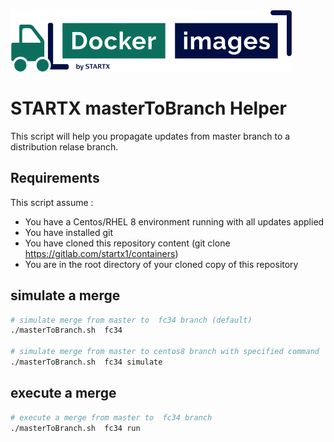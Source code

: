 [![startxfr/docker-images](https://raw.githubusercontent.com/startxfr/docker-images/master/travis/logo-small.svg?sanitize=true)](https://gitlab.com/startx1/containers)

# STARTX masterToBranch Helper

This script will help you propagate updates from master branch to a distribution relase branch.

## Requirements

This script assume :

- You have a Centos/RHEL 8 environment running with all updates applied
- You have installed git
- You have cloned this repository content (git clone https://gitlab.com/startx1/containers)
- You are in the root directory of your cloned copy of this repository

## simulate a merge

```bash
# simulate merge from master to  fc34 branch (default)
./masterToBranch.sh  fc34

# simulate merge from master to centos8 branch with specified command
./masterToBranch.sh  fc34 simulate
```

## execute a merge

```bash
# execute a merge from master to  fc34 branch
./masterToBranch.sh  fc34 run
```
